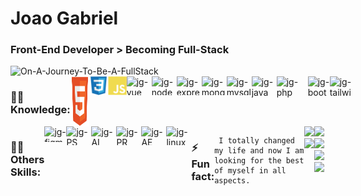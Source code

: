   # Joao Gabriel
  
  ### Front-End Developer > Becoming Full-Stack <br>
  <img alt="On-A-Journey-To-Be-A-FullStack" src= "https://readme-typing-svg.herokuapp.com/?lines=On+a+journey+to+be+a+Fullstack!" >
  <div style="display:flex">
  <h3>👨‍💻 Knowledge: </h3>
  <img alt="jg-HTML" align="center" width="30" src="https://raw.githubusercontent.com/devicons/devicon/master/icons/html5/html5-original.svg">
  <img alt="jg-CSS" align="center" height="30" width="40" src="https://raw.githubusercontent.com/devicons/devicon/master/icons/css3/css3-original.svg">
  <img alt="jg-Js" align="center" height="30" width="40" src="https://raw.githubusercontent.com/devicons/devicon/master/icons/javascript/javascript-plain.svg">
  <img alt="jg-vue" align="center" height="30" width="40" src="https://cdn.jsdelivr.net/gh/devicons/devicon/icons/vuejs/vuejs-original.svg">
     <img alt="jg-node" align="center" height="30" width="40" src="https://cdn.jsdelivr.net/gh/devicons/devicon/icons/nodejs/nodejs-original.svg">
    <img alt="jg-express" align="center" height="30" width="40" src="https://cdn.jsdelivr.net/gh/devicons/devicon/icons/express/express-original.svg">
     <img alt="jg-mongo" align="center" height="30" width="40" src="https://cdn.jsdelivr.net/gh/devicons/devicon/icons/mongodb/mongodb-original.svg"> 
           <img alt="jg-mysql" align="center" height="30" width="40" src="https://cdn.jsdelivr.net/gh/devicons/devicon/icons/mysql/mysql-original.svg">
  <img alt="jg-java" align="center" height="35" width="40" src="https://cdn.jsdelivr.net/gh/devicons/devicon/icons/java/java-original.svg">  
       <img alt="jg-php" align="center" height="40" width="50" src="https://cdn.jsdelivr.net/gh/devicons/devicon/icons/php/php-original.svg"> 
    <img alt="jg-bootstrap" align="center" height="35" width="35" src="https://cdn.jsdelivr.net/gh/devicons/devicon/icons/bootstrap/bootstrap-plain.svg"> 
        <img alt="jg-tailwindcss" align="center" height="35" width="35" src="https://cdn.jsdelivr.net/gh/devicons/devicon/icons/tailwindcss/tailwindcss-plain.svg"> 
  </div>
 <div style="display:flex">  
  <h3>🧙‍♂️ Others Skills:</h3>
<div style="display:flex">  
  <img alt="jg-figma" align="center" height="25" width="35" src="https://cdn.jsdelivr.net/gh/devicons/devicon/icons/figma/figma-original.svg">
  <img alt="jg-PS" align="center" height="30" width="40" src="https://cdn.jsdelivr.net/gh/devicons/devicon/icons/photoshop/photoshop-plain.svg">
  <img alt="jg-AI" align="center" height="30" width="40" src="https://cdn.jsdelivr.net/gh/devicons/devicon/icons/illustrator/illustrator-plain.svg">
  <img alt="jg-PR" align="center" height="30" width="40" src="https://cdn.jsdelivr.net/gh/devicons/devicon/icons/premierepro/premierepro-original.svg">
  <img alt="jg-AE" align="center" height="30" width="40" src="https://cdn.jsdelivr.net/gh/devicons/devicon/icons/aftereffects/aftereffects-original.svg">
   <img alt="jg-linux" align="center" height="30" width="40" src="https://cdn.jsdelivr.net/gh/devicons/devicon/icons/linux/linux-original.svg"> 
   </div>
    
  ### ⚡ Fun fact:
     I totally changed my life and now I am looking for the best of myself in all aspects.
  <div>
  <a href="https://github.com/joaogabrielz">
  <img height="180em" src="https://github-readme-stats.vercel.app/api?username=joaogabrielz&show_icons=true&theme=aura&include_all_commits=true&count_private=false"/>
  <img height="180em" src="https://github-readme-stats.vercel.app/api/top-langs/?username=joaogabrielz&layout=compact&langs_count=16&theme=aura"/>  
  </div>    
    
<div> 
   <a href="https://t.me/joaogabrielz" target="_blank"><img src="https://img.shields.io/badge/Telegram-2CA5E0?style=for-the-badge&logo=telegram&logoColor=white" target="_blank"></a> 
  <a href="https://www.instagram.com/th3jg/" target="_blank"><img src="https://img.shields.io/badge/-Instagram-%23E4405F?style=for-the-badge&logo=instagram&logoColor=white"         target="_blank"></a>
  <a href = "mailto:zacarias1021@gmail.com"><img src="https://img.shields.io/badge/Gmail-D14836?style=for-the-badge&logo=gmail&logoColor=white" target="_blank"></a>
  <a href="https://www.linkedin.com/in/jo%C3%A3o-gabriel-zacarias-455b41160"><img src="https://img.shields.io/badge/-LinkedIn-%230077B5?style=for-the-            badge&logo=linkedin&logoColor=white" width="100" target="_blank"></a>  
</div>
